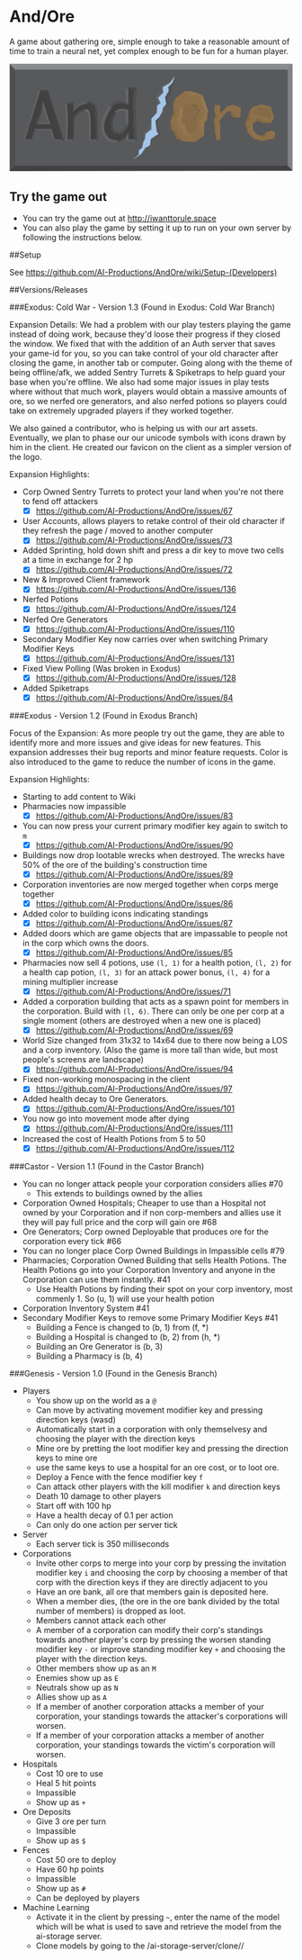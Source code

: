 # And/Ore
A game about gathering ore, simple enough to take a reasonable amount of time to train a neural net, yet complex enough to be fun for a human player.

![AndOre Logo](https://raw.githubusercontent.com/AI-Productions/AndOre/unstable/AndOre-Logo-Lossy.png)

## Try the game out
* You can try the game out at http://iwanttorule.space
* You can also play the game by setting it up to run on your own server by following the instructions below.

##Setup

See https://github.com/AI-Productions/AndOre/wiki/Setup-(Developers)
    
##Versions/Releases


###Exodus: Cold War - Version 1.3 (Found in Exodus: Cold War Branch)

Expansion Details:
We had a problem with our play testers playing the game instead of doing work, because they'd loose their progress if they closed the window. We fixed that with the addition of an Auth server that saves your game-id for you, so you can take control of your old character after closing the game, in another tab or computer. Going along with the theme of being offline/afk, we added Sentry Turrets & Spiketraps to help guard your base when you're offline. We also had some major issues in play tests where without that much work, players would obtain a massive amounts of ore, so we nerfed ore generators, and also nerfed potions so players could take on extremely upgraded players if they worked together.

We also gained a contributor, who is helping us with our art assets. Eventually, we plan to phase our our unicode symbols with icons drawn by him in the client. He created our favicon on the client as a simpler version of the logo.

Expansion Highlights:

- Corp Owned Sentry Turrets to protect your land when you're not there to fend off attackers
    - [x] https://github.com/AI-Productions/AndOre/issues/67
- User Accounts, allows players to retake control of their old character if they refresh the page / moved to another computer
    - [x] https://github.com/AI-Productions/AndOre/issues/73 
- Added Sprinting, hold down shift and press a dir key to move two cells at a time in exchange for 2 hp
    - [x] https://github.com/AI-Productions/AndOre/issues/72 
- New & Improved Client framework
    - [x] https://github.com/AI-Productions/AndOre/issues/136
- Nerfed Potions
    - [x] https://github.com/AI-Productions/AndOre/issues/124
- Nerfed Ore Generators
    - [x] https://github.com/AI-Productions/AndOre/issues/110
- Secondary Modifier Key now carries over when switching Primary Modifier Keys
    - [x] https://github.com/AI-Productions/AndOre/issues/131
- Fixed View Polling (Was broken in Exodus)
    - [x] https://github.com/AI-Productions/AndOre/issues/128
- Added Spiketraps
    - [x] https://github.com/AI-Productions/AndOre/issues/84

###Exodus - Version 1.2 (Found in Exodus Branch)

Focus of the Expansion:
As more people try out the game, they are able to identify more and more issues and give ideas for new features. This expansion addresses their bug reports and minor feature requests. Color is also introduced to the game to reduce the number of icons in the game.

Expansion Highlights:
- Starting to add content to Wiki
- Pharmacies now impassible
    - [x] https://github.com/AI-Productions/AndOre/issues/83
- You can now press your current primary modifier key again to switch to `m`
    - [x] https://github.com/AI-Productions/AndOre/issues/90
- Buildings now drop lootable wrecks when destroyed. The wrecks have 50% of the ore of the building's construction time
    - [x] https://github.com/AI-Productions/AndOre/issues/89
- Corporation inventories are now merged together when corps merge together
    - [x] https://github.com/AI-Productions/AndOre/issues/86
- Added color to building icons indicating standings
    - [x] https://github.com/AI-Productions/AndOre/issues/87
- Added doors which are game objects that are impassable to people not in the corp which owns the doors.
    - [x] https://github.com/AI-Productions/AndOre/issues/85
- Pharmacies now sell 4 potions, use `(l, 1)` for a health potion, `(l, 2)` for a health cap potion, `(l, 3)` for an attack power bonus, `(l, 4)` for a mining multiplier increase
    - [x] https://github.com/AI-Productions/AndOre/issues/71
- Added a corporation building that acts as a spawn point for members in the corporation. Build with `(l, 6)`. There can only be one per corp at a single moment (others are destroyed when a new one is placed)
    - [x] https://github.com/AI-Productions/AndOre/issues/69
- World Size changed from 31x32 to 14x64 due to there now being a LOS and a corp inventory. (Also the game is more tall than wide, but most people's screens are landscape)
    - [x] https://github.com/AI-Productions/AndOre/issues/94
- Fixed non-working monospacing in the client
    - [x] https://github.com/AI-Productions/AndOre/issues/97
- Added health decay to Ore Generators.
    - [x] https://github.com/AI-Productions/AndOre/issues/101
- You now go into movement mode after dying
    - [x] https://github.com/AI-Productions/AndOre/issues/111
- Increased the cost of Health Potions from 5 to 50
    - [x] https://github.com/AI-Productions/AndOre/issues/112

###Castor - Version 1.1 (Found in the Castor Branch)

- You can no longer attack people your corporation considers allies #70
    - This extends to buildings owned by the allies
- Corporation Owned Hospitals; Cheaper to use than a Hospital not owned by your Corporation and if non corp-members and allies use it they will pay full price and the corp will gain ore #68
- Ore Generators; Corp owned Deployable that produces ore for the corporation every tick #66
- You can no longer place Corp Owned Buildings in Impassible cells #79
- Pharmacies; Corporation Owned Building that sells Health Potions. The Health Potions go into your Corporation Inventory and anyone in the Corporation can use them instantly. #41
    - Use Health Potions by finding their spot on your corp inventory, most commenly 1. So (u, 1) will use your health potion 
- Corporation Inventory System #41
- Secondary Modifier Keys to remove some Primary Modifier Keys #41
    - Building a Fence is changed to (b, 1) from (f, *)
    - Building a Hospital is changed to (b, 2) from (h, *)
    - Building an Ore Generator is (b, 3)
    - Building a Pharmacy is (b, 4)

###Genesis - Version 1.0 (Found in the Genesis Branch)
- Players
    -  You show up on the world as a `@`
    -  Can move by activating movement modifier key and pressing direction keys (wasd)
    -  Automatically start in a corporation with only themselvesy and choosing the player with the direction keys
    -  Mine ore by pretting the loot modifier key and pressing the direction keys to mine ore
    -  use the same keys to use a hospital for an ore cost, or to loot ore.
    -  Deploy a Fence with the fence modifier key `f`
    -  Can attack other players with the kill modifier `k` and direction keys
    -  Death 10 damage to other players
    -  Start off with 100 hp
    -  Have a health decay of 0.1 per action
    -  Can only do one action per server tick
-  Server
    -  Each server tick is 350 milliseconds
-  Corporations
    - Invite other corps to merge into your corp by pressing the invitation modifier key `i` and choosing the corp by choosing a member of that corp with the direction keys if they are directly adjacent to you
    - Have an ore bank, all ore that members gain is deposited here.
    - When a member dies, (the ore in the ore bank divided by the total number of members) is dropped as loot.
    - Members cannot attack each other
    - A member of a corporation can modify their corp's standings towards another player's corp by pressing the worsen standing modifier key `-` or improve standing modifier key `+` and choosing the player with the direction keys.
    - Other members show up as an `M`
    - Enemies show up as `E`
    - Neutrals show up as `N`
    - Allies show up as `A`
    - If a member of another corporation attacks a member of your corporation, your standings towards the attacker's corporations will worsen.
    - If a member of your corporation attacks a member of another corporation, your standings towards the victim's corporation will worsen.
-  Hospitals
    - Cost 10 ore to use
    - Heal 5 hit points
    - Impassible
    - Show up as `+`
- Ore Deposits
    - Give 3 ore per turn
    - Impassible
    - Show up as `$`
- Fences
    - Cost 50 ore to deploy
    - Have 60 hp points
    - Impassible
    - Show up as `#`
    - Can be deployed by players
- Machine Learning
    - Activate it in the client by pressing `~`, enter the name of the model which will be what is used to save and retrieve the model from the ai-storage server.
    - Clone models by going to the /ai-storage-server/clone/<original-model-name>/<new-model-name>
